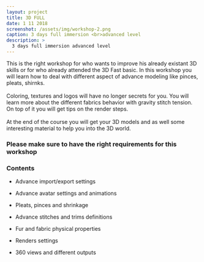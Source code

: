 ```yaml
---
layout: project
title: 3D FULL
date: 1 11 2018
screenshot: /assets/img/workshop-2.png
caption: 3 days full immersion <br>advanced level
description: >
  3 days full immersion advanced level
---
```


This is the right workshop for who wants to improve his already existant 3D skills or for who already attended the 3D Fast basic. In this workshop you will learn how to deal with different aspect of advance modeling like pinces, pleats, shirnks.
<br>
<br>
Coloring, textures and logos will have no longer secrets for you. You will learn more about the different fabrics behavior with gravity stitch tension. On top of it you will get tips on the render steps.
<br>
<br>
At the end of the course you will get your 3D models and as well some interesting material to help you into the 3D world.

<h3>Please make sure to have the right requirements for this workshop</h3>

<h3>Contents</h3>

* Advance import/export settings

* Advance avatar settings and animations

* Pleats, pinces and shrinkage

* Advance stitches and trims definitions

* Fur and fabric physical properties

* Renders settings

* 360 views and different outputs
